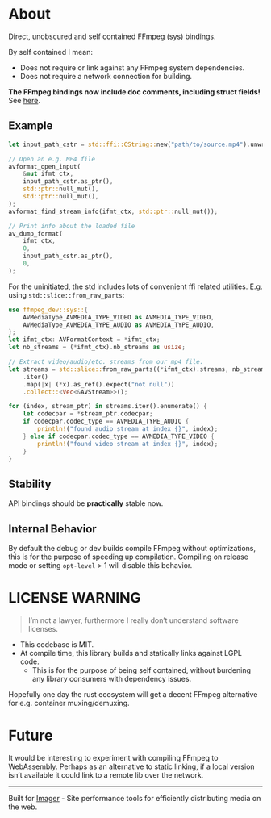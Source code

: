 # About
Direct, unobscured and self contained FFmpeg (sys) bindings.

By self contained I mean:
* Does not require or link against any FFmpeg system dependencies.
* Does not require a network connection for building.

**The FFmpeg bindings now include doc comments, including struct fields!** See [here](https://docs.rs/ffmpeg-dev/0.2.2/ffmpeg_dev/sys/avcodec/struct.AVCodec.html).

## Example

```rust
let input_path_cstr = std::ffi::CString::new("path/to/source.mp4").unwrap();

// Open an e.g. MP4 file
avformat_open_input(
    &mut ifmt_ctx,
    input_path_cstr.as_ptr(),
    std::ptr::null_mut(),
    std::ptr::null_mut(),
);
avformat_find_stream_info(ifmt_ctx, std::ptr::null_mut());

// Print info about the loaded file
av_dump_format(
    ifmt_ctx,
    0,
    input_path_cstr.as_ptr(),
    0,
);
```

For the uninitiated, the std includes lots of convenient ffi related utilities. E.g. using `std::slice::from_raw_parts`:
```rust
use ffmpeg_dev::sys::{
    AVMediaType_AVMEDIA_TYPE_VIDEO as AVMEDIA_TYPE_VIDEO,
    AVMediaType_AVMEDIA_TYPE_AUDIO as AVMEDIA_TYPE_AUDIO,
};
let ifmt_ctx: AVFormatContext = *ifmt_ctx;
let nb_streams = (*ifmt_ctx).nb_streams as usize;

// Extract video/audio/etc. streams from our mp4 file.
let streams = std::slice::from_raw_parts((*ifmt_ctx).streams, nb_streams)
    .iter()
    .map(|x| (*x).as_ref().expect("not null"))
    .collect::<Vec<&AVStream>>();

for (index, stream_ptr) in streams.iter().enumerate() {
    let codecpar = *stream_ptr.codecpar;
    if codecpar.codec_type == AVMEDIA_TYPE_AUDIO {
        println!("found audio stream at index {}", index);
    } else if codecpar.codec_type == AVMEDIA_TYPE_VIDEO {
        println!("found video stream at index {}", index);
    }
}
```

## Stability
API bindings should be **practically** stable now.

## Internal Behavior

By default the debug or dev builds compile FFmpeg without optimizations, this is for the purpose of speeding up compilation. Compiling on release mode or setting `opt-level` > 1 will disable this behavior.

# LICENSE WARNING
> I’m not a lawyer, furthermore I really don’t understand software licenses.
* This codebase is MIT.
* At compile time, this library builds and statically links against LGPL code.
    * This is for the purpose of being self contained, without burdening any library consumers with dependency issues.

Hopefully one day the rust ecosystem will get a decent FFmpeg alternative for e.g. container muxing/demuxing.

# Future
It would be interesting to experiment with compiling FFmpeg to WebAssembly. Perhaps as an alternative to static linking, if a local version isn’t available it could link to a remote lib over the network.

<hr/>

Built for [Imager](https://imager.io) - Site performance tools for efficiently distributing media on the web.
